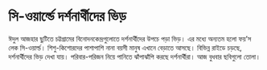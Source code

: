 # সি-ওয়ার্ল্ডে দর্শনার্থীদের ভিড়

ঈদুল আজহার ছুটিতে চট্টগ্রামের বিনোদনকেন্দ্রগুলোতে দর্শনার্থীদের উপচে পড়া ভিড়। এর মধ্যে অন্যতম হলো ফয়’স লেক সি-ওয়ার্ল্ড। শিশু-কিশোরদের পাশাপাশি নানা বয়সী মানুষ এখানে বেড়াতে আসছে। বিভিন্ন রাইডে চড়ছে, দর্শনার্থীদের ভিড় দেখা যায়। পরিবার-পরিজন নিয়ে পানিতে ঝাঁপাঝাঁপি করছে দর্শনার্থীরা। আজ বুধবার ছবিগুলো তোলা।
